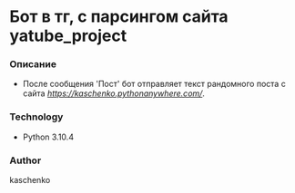 # Бот в тг, с парсингом сайта yatube_project
### Описание
- После сообщения 'Пост' бот отправляет текст рандомного поста с сайта _https://kaschenko.pythonanywhere.com/_.
### Technology
- Python 3.10.4
### Author
kaschenko
